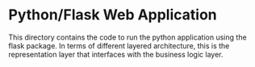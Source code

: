 # Python/Flask Web Application

This directory contains the code to run the python application using the flask package.
In terms of different layered architecture, this is the representation layer that 
interfaces with the business logic layer. 

